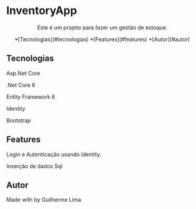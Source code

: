 # InventoryApp
<p align="center">Este é um projeto para fazer um gestão de estoque.</p>

<p align="center">
*[Tecnologias](#tecnologias)
*[Features](#features)
*[Autor](#autor)
</p>

## Tecnologias
<p>Asp.Net Core</p>
<p>.Net Core 6</p>
<p>Entity Framework 6</p>
<p>Identity</p>
<p>Bootstrap</p>

## Features
<p>Login e Autenticação usando Identity.</p>
<p>Inserção de dados Sql</p>

## Autor 
<p>Made with by Guilherme Lima</p>